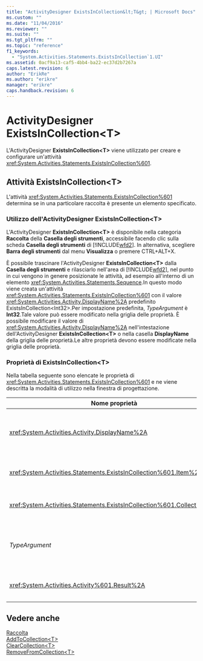 ```yaml
---
title: "ActivityDesigner ExistsInCollection&lt;T&gt; | Microsoft Docs"
ms.custom: ""
ms.date: "11/04/2016"
ms.reviewer: ""
ms.suite: ""
ms.tgt_pltfrm: ""
ms.topic: "reference"
f1_keywords: 
  - "System.Activities.Statements.ExistsInCollection`1.UI"
ms.assetid: 0acf9a13-caf5-4bb4-ba22-ec37d2b7267a
caps.latest.revision: 6
author: "ErikRe"
ms.author: "erikre"
manager: "erikre"
caps.handback.revision: 6
---
```

# ActivityDesigner ExistsInCollection&lt;T&gt;
L'ActivityDesigner **ExistsInCollection\<T\>** viene utilizzato per creare e configurare un'attività <xref:System.Activities.Statements.ExistsInCollection%601>.  
  
## Attività ExistsInCollection\<T\>  
 L'attività <xref:System.Activities.Statements.ExistsInCollection%601> determina se in una particolare raccolta è presente un elemento specificato.  
  
### Utilizzo dell'ActivityDesigner ExistsInCollection\<T\>  
 L'ActivityDesigner **ExistsInCollection\<T\>** è disponibile nella categoria **Raccolta** della **Casella degli strumenti**, accessibile facendo clic sulla scheda **Casella degli strumenti** di [!INCLUDE[wfd2](../workflow-designer/includes/wfd2_md.md)]. In alternativa, scegliere **Barra degli strumenti** dal menu **Visualizza** o premere CTRL\+ALT\+X.  
  
 È possibile trascinare l'ActivityDesigner **ExistsInCollection\<T\>** dalla **Casella degli strumenti** e rilasciarlo nell'area di [!INCLUDE[wfd2](../workflow-designer/includes/wfd2_md.md)], nel punto in cui vengono in genere posizionate le attività, ad esempio all'interno di un elemento <xref:System.Activities.Statements.Sequence>.In questo modo viene creata un'attività <xref:System.Activities.Statements.ExistsInCollection%601> con il valore <xref:System.Activities.Activity.DisplayName%2A> predefinito ExistsInCollection\<Int32\>.Per impostazione predefinita, *TypeArgument* è **Int32**.Tale valore può essere modificato nella griglia delle proprietà.  È possibile modificare il valore di <xref:System.Activities.Activity.DisplayName%2A> nell'intestazione dell'ActivityDesigner **ExistsInCollection\<T\>** o nella casella **DisplayName** della griglia delle proprietà.Le altre proprietà devono essere modificate nella griglia delle proprietà.  
  
### Proprietà di ExistsInCollection\<T\>  
 Nella tabella seguente sono elencate le proprietà di <xref:System.Activities.Statements.ExistsInCollection%601> e ne viene descritta la modalità di utilizzo nella finestra di progettazione.  
  
|Nome proprietà|Obbligatoria|Utilizzo|  
|--------------------|------------------|--------------|  
|<xref:System.Activities.Activity.DisplayName%2A>|False|Nome descrittivo dell'attività <xref:System.Activities.Statements.ExistsInCollection%601>.Il valore predefinito è ExistsInCollection\<Int32\>.Sebbene non sia obbligatorio specificare il valore di <xref:System.Activities.Activity.DisplayName%2A>, è consigliabile farlo.|  
|<xref:System.Activities.Statements.ExistsInCollection%601.Item%2A>|True|Elemento da aggiungere a Collection\<T\>.Questo elemento è di tipo *T*, che è di tipo *TypeArgument*.Per specificare l'elemento, digitare un'espressione Visual Basic nella griglia delle proprietà.|  
|<xref:System.Activities.Statements.ExistsInCollection%601.Collection%2A>|True|Raccolta alla quale aggiungere l'elemento.Questa raccolta è di tipo **ICollection\<TypeArgument\>.** Per specificarla, digitare un'espressione Visual Basic nella griglia delle proprietà.|  
|*TypeArgument*|True|Tipo T degli elementi contenuti in <xref:System.Collections.Generic.ICollection%601>.Per impostazione predefinita, questo tipo *TypeArgument* è impostato su **Int32**.Per cambiare il tipo, modificare il valore di *TypeArgument* nella casella combinata della griglia delle proprietà.|  
|<xref:System.Activities.Activity%601.Result%2A>|False|Valore che indica se l'elemento specificato è presente nella raccolta.Per specificare una variabile da associare al risultato, digitare una variabile Visual Basic nella griglia delle proprietà.|  
  
## Vedere anche  
 [Raccolta](../workflow-designer/collection-activity-designers.md)   
 [AddToCollection\<T\>](../workflow-designer/addtocollection-t-activity-designer.md)   
 [ClearCollection\<T\>](../workflow-designer/clearcollection-t-activity-designer.md)   
 [RemoveFromCollection\<T\>](../workflow-designer/removefromcollection-t-activity-designer.md)